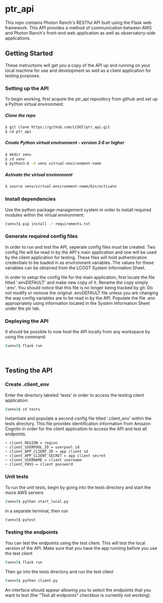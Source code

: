 # ptr_api

This repo contains Photon Ranch's RESTful API built using the Flask web framework. This API provides a method of communication between AWS and Photon Ranch's front-end web application as well as observatory-side applications.

## Getting Started

These instructions will get you a copy of the API up and running on your local machine for use and development as well as a client application for testing purposes.

### Setting up the API
To begin working, first acquire the ptr_api repository from github and set up a Python virtual environment.

##### Clone the repo
```bash
$ git clone https://github.com/LCOGT/ptr_api.git
$ cd ptr_api
```

##### Create Python virtual environment - version 3.6 or higher
```bash
$ mkdir venv
$ cd venv
$ python3.6 -m venv vitrual-environment-name
```

##### Activate the virtual environment
```bash
$ source venv/virtual-environment-name/bin/activate
```

### Install dependencies
Use the python package-management system in order to install required modules within the virtual environment:
```bash
(venv)$ pip install -r requirements.txt   
```

### Generate required config files
In order to run and test the API, seperate config files must be created. Two config file will be read in by the API's main application and one will be used by the client application for testing. These files will hold authentication credentials to be loaded in as environment variables. The values for these variables can be obtained from the LCOGT System Information Sheet.

In order to setup the config file for the main application, first locate the file titled '.envDEFAULT' and make new copy of it. Rename the copy simply '.env'. You should notice that this file is no longer being tracked by git. Do not modify or remove the original .envDEFAULT file unless you are changing the way config variables are to be read in by the API. Populate the file .env appropriately using information located in the System Information Sheet under the ptr tab.


### Deploying the API
It should be possible to now host the API locally from any workspace by using the command:
```bash
(venv)$ flask run
```
<br/>


## Testing the API

### Create .client_env
Enter the directory labeled 'tests' in order to access the testing client application:
```bash
(venv)$ cd tests
```

Instantiate and populate a second config file titled '.client_env' within the tests directory. This file provides identification information from Amazon Cognito in order for the client application to access the API and test all endpoints.
```
~ client_REGION = region
~ client_USERPOOL_ID = userpool id
~ client_APP_CLIENT_ID = app client id
~ client_APP_CLIENT_SECRET = app client secret
~ client_USERNAME = client username
~ client_PASS = client password
```

### Unit tests
To run the unit tests, begin by going into the tests directory and start the mock AWS servers
```bash
(venv)$ python start_local.py
```

in a separate terminal, then run
```bash
(venv)$ pytest
```  

### Testing the endpoints
You can test the endpoints using the test client. This will test the local version of the API.
Make sure that you have the app running before you use the test client
```bash
(venv)$ flask run
```
Then go into the tests directory and run the test client
```bash
(venv)$ python client.py
```
An interface should appear allowing you to select the endpoints that you want to test (the "Test all endpoints" checkbox is currently not working).
